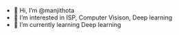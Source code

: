 - 👋 Hi, I’m @manjithota
- 👀 I’m interested in ISP, Computer Visison, Deep learning
- 🌱 I’m currently learning Deep learning

<!---
manjithota/manjithota is a ✨ special ✨ repository because its `README.md` (this file) appears on your GitHub profile.
You can click the Preview link to take a look at your changes.
--->
